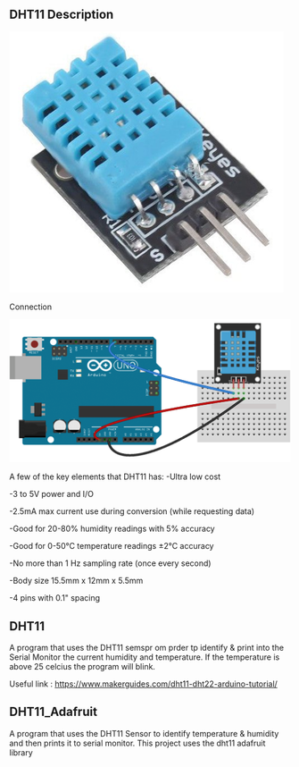 DHT11 Description
--------------

![](https://raw.githubusercontent.com/AlexandrosPanag/My_Arduino_Projects/main/DHT11/DHT11.jpg)

Connection

![](https://raw.githubusercontent.com/AlexandrosPanag/My_Arduino_Projects/main/DHT11/Connection.png)

A few of the key elements that DHT11 has:
-Ultra low cost


-3 to 5V power and I/O


-2.5mA max current use during conversion (while requesting data)


-Good for 20-80% humidity readings with 5% accuracy


-Good for 0-50°C temperature readings ±2°C accuracy


-No more than 1 Hz sampling rate (once every second)


-Body size 15.5mm x 12mm x 5.5mm


-4 pins with 0.1" spacing




DHT11
--------------


A program that uses the DHT11 semspr om prder tp identify & print into the Serial Monitor the current humidity and temperature.
If the temperature is above 25 celcius the program will blink.

Useful link : https://www.makerguides.com/dht11-dht22-arduino-tutorial/


DHT11_Adafruit
---------------

A program that uses the DHT11 Sensor to identify temperature & humidity and then prints it to serial monitor. This project uses the dht11 adafruit library
